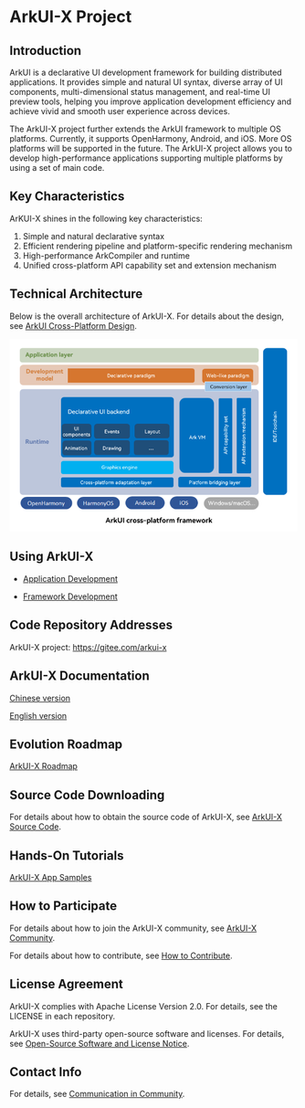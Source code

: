 # ArkUI-X Project

## Introduction

ArkUI is a declarative UI development framework for building distributed applications. It provides simple and natural UI syntax, diverse array of UI components, multi-dimensional status management, and real-time UI preview tools, helping you improve application development efficiency and achieve vivid and smooth user experience across devices.

The ArkUI-X project further extends the ArkUI framework to multiple OS platforms. Currently, it supports OpenHarmony, Android, and iOS. More OS platforms will be supported in the future. The ArkUI-X project allows you to develop high-performance applications supporting multiple platforms by using a set of main code.

## Key Characteristics

ArKUI-X shines in the following key characteristics:

1. Simple and natural declarative syntax
2. Efficient rendering pipeline and platform-specific rendering mechanism
3. High-performance ArkCompiler and runtime
4. Unified cross-platform API capability set and extension mechanism

## Technical Architecture

Below is the overall architecture of ArkUI-X. For details about the design, see [ArkUI Cross-Platform Design](./framework-dev/design/design-overview.md).

<img src="figures/ArkUI-X.png" alt="ArkUI -X Architecture" style="zoom:80%;" />

## Using ArkUI-X

* [Application Development](application-dev/quick-start/start-overview.md)

* [Framework Development](framework-dev/quick-start/start-overview.md)

## Code Repository Addresses

ArkUI-X project: https://gitee.com/arkui-x

## ArkUI-X Documentation

[Chinese version](../zh-cn/readme.md)

[English version](./readme.md)

## Evolution Roadmap

[ArkUI-X Roadmap](roadmap/ArkUI-X-roadmap.md)

## Source Code Downloading

For details about how to obtain the source code of ArkUI-X, see [ArkUI-X Source Code](https://gitee.com/arkui-x/manifest/blob/master/README-EN.md).

## Hands-On Tutorials

[ArkUI-X App Samples](https://gitee.com/arkui-x/samples)

## How to Participate

For details about how to join the ArkUI-X community, see [ArkUI-X Community](https://gitee.com/arkui-x/community).

For details about how to contribute, see [How to Contribute](contribute/README.md).

## License Agreement

ArkUI-X complies with Apache License Version 2.0. For details, see the LICENSE in each repository.

ArkUI-X uses third-party open-source software and licenses. For details, see [Open-Source Software and License Notice](contribute/open-source-software-and-license-notice.md).

## Contact Info

For details, see [Communication in Community](contribute/communication-in-community.md).

